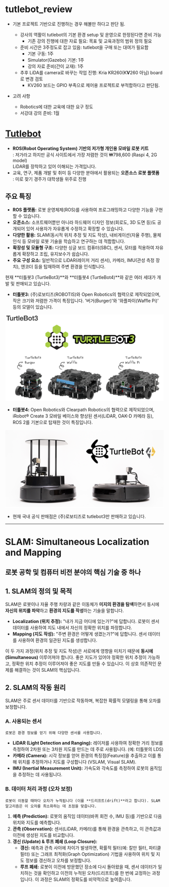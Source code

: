 # tutlebot_review

* 기본 프로젝트 기반으로 진행하는 경우 해볼만 하다고 판단 됨.
  * 강사의 역활이 tutlebot의 기본 환경 setup 및 운영으로 한정된다면 준비 가능
    * 기존 강의 진행에 대한 자료 필요: 목표 및 교육과정의 범위 정의 필요
  * 준비 시간은 3주정도로 잡고 있음: tutlebot을 구매 또는 대여가 필요함
    * 기본 구동: 1주
    * Simulator(Gazebo) 기본: 1주
    * 강의 자료 준비(간이 교재): 1주
  * 추후 LiDA를 camera로 바꾸는 작업 진행: Kria KR260(K**V**260 아님) board 로 변경 검토
    * KV260 보드는 GPIO 부족으로 제어용 프로젝트로 부적합하다고 판단됨.

* 고려 사항
  * Robotics에 대한 교육에 대한 요구 정도
  * 서강대 강의 준비: 1월

# [Tutlebot](https://www.turtlebot.com/)

* **ROS(Robot Operating System) 기반의 저가형 개인용 모바일 로봇 키트**\
  : 저가라고 하지만 공식 사이트에서 가장 저렴한 것이 ₩798,600 (Raspi 4, 2G model)\
  LiDAR를 장착하고 있어 이해되는 가격입니다.
* 교육, 연구, 제품 개발 및 취미 등 다양한 분야에서 활용되는 **오픈소스 로봇 플랫폼**\
  : 미로 찾기 경주가 대학생들 위주로 진행

## 주요 특징

* **ROS 플랫폼:** 로봇 운영체제(ROS)를 사용하여 프로그래밍하고 다양한 기능을 구현할 수 있습니다.
* **오픈소스:** 소프트웨어뿐만 아니라 하드웨어 디자인 정보(회로도, 3D 도면 등)도 공개되어 있어 사용자가 자유롭게 수정하고 확장할 수 있습니다.
* **다양한 활용:** SLAM(동시적 위치 추정 및 지도 작성), 내비게이션(자율 주행), 물체 인식 등 모바일 로봇 기술을 학습하고 연구하는 데 적합합니다.
* **확장성 및 모듈형 구조:** 다양한 싱글 보드 컴퓨터(SBC), 센서, 모터를 적용하여 자유롭게 확장하고 조립, 유지보수가 쉽습니다.
* **주요 구성 요소:** 일반적으로 LiDAR(레이저 거리 센서), 카메라, IMU(관성 측정 장치), 엔코더 등을 탑재하여 주변 환경을 인식합니다.

현재 **터틀봇3 (TurtleBot3)**와 **터틀봇4 (TurtleBot4)**와 같은 여러 세대가 개발 및 판매되고 있습니다.

* **터틀봇3:** (주)로보티즈(ROBOTIS)와 Open Robotics의 협력으로 제작되었으며, 작은 크기와 저렴한 가격이 특징입니다. '버거(Burger)'와 '와플파이(Waffle Pi)' 등의 모델이 있습니다.

![fig1](./imgs/tutlebot3.png)

* **터틀봇4:** Open Robotics와 Clearpath Robotics의 협력으로 제작되었으며, iRobot® Create 3 모바일 베이스와 향상된 센서(LiDAR, OAK-D 카메라 등), ROS 2를 기본으로 탑재한 것이 특징입니다.

![fig2](./imgs/tutlebot4.png)

* 현재 국내 공식 판매점은 (주)로보티즈로 tutlebot3만 판매하고 있습니다.

-----
# SLAM: **S**imultaneous **L**ocalization **a**nd **M**apping

## 로봇 공학 및 컴퓨터 비전 분야의 핵심 기술 중 하나

## 1. SLAM의 정의 및 목적

SLAM은 로봇이나 자율 주행 차량과 같은 이동체가 **미지의 환경을 탐색**하면서 동시에 **자신의 위치를 파악**하고 **환경의 지도를 작성**하는 기술을 말합니다.

* **Localization (위치 추정):** "내가 지금 어디에 있는가?"에 답합니다. 로봇이 센서 데이터를 사용하여 지도 내에서 자신의 정확한 위치를 파정합니다.
* **Mapping (지도 작성):** "주변 환경은 어떻게 생겼는가?"에 답합니다. 센서 데이터를 사용하여 환경의 일관된 지도를 생성합니다.

이 두 가지 과정(위치 추정 및 지도 작성)은 서로에게 영향을 미치기 때문에 **동시에(Simultaneous)** 이루어져야 합니다. 좋은 지도가 있어야 정확한 위치 추정이 가능하고, 정확한 위치 추정이 이루어져야 좋은 지도를 만들 수 있습니다. 이 상호 의존적인 문제를 해결하는 것이 SLAM의 핵심입니다.

## 2. SLAM의 작동 원리

SLAM은 주로 센서 데이터를 기반으로 작동하며, 복잡한 확률적 모델링을 통해 오차를 보정합니다.

### A\. 사용되는 센서

    로봇은 환경 정보를 얻기 위해 다양한 센서를 사용합니다.
* **LiDAR (Light Detection and Ranging):** 레이저를 사용하여 정확한 거리 정보를 측정하여 2차원 또는 3차원 지도를 만드는 데 주로 사용됩니다. (예: 터틀봇의 LDS)
* **카메라 (Camera):** 시각 정보를 얻어 환경의 특징점(Feature)을 추출하고 이를 통해 위치를 추정하거나 지도를 구성합니다 (VSLAM, Visual SLAM).
* **IMU (Inertial Measurement Unit):** 가속도와 각속도를 측정하여 로봇의 움직임을 추정하는 데 사용됩니다.

### B\. 데이터 처리 과정 (오차 보정)

    로봇이 이동할 때마다 오차가 누적됩니다 (이를 **드리프트(drift)**라고 합니다). SLAM 알고리즘은 이 오차를 최소화하는 데 초점을 맞춥니다.

1. **예측 (Prediction):** 로봇의 움직임 데이터(바퀴 회전 수, IMU 등)를 기반으로 다음 위치와 지도를 예측합니다.
2. **관측 (Observation):** 센서(LiDAR, 카메라)를 통해 환경을 관측하고, 이 관측값과 이전에 생성된 지도를 비교합니다.
3. **갱신 (Update) & 루프 폐쇄 (Loop Closure):**
    * **갱신:** 예측과 관측 사이에 차이가 발생하면, 확률적 필터(예: 칼만 필터, 파티클 필터) 또는 그래프 최적화(Graph Optimization) 기법을 사용하여 위치 및 지도 정보를 갱신하고 오차를 보정합니다.
    * **루프 폐쇄:** 로봇이 이전에 방문했던 장소에 다시 돌아왔을 때, 센서 데이터가 일치하는 것을 확인하고 이전의 누적된 오차(드리프트)를 한 번에 교정하는 과정입니다. 이 과정은 SLAM의 정확도를 비약적으로 높여줍니다.
